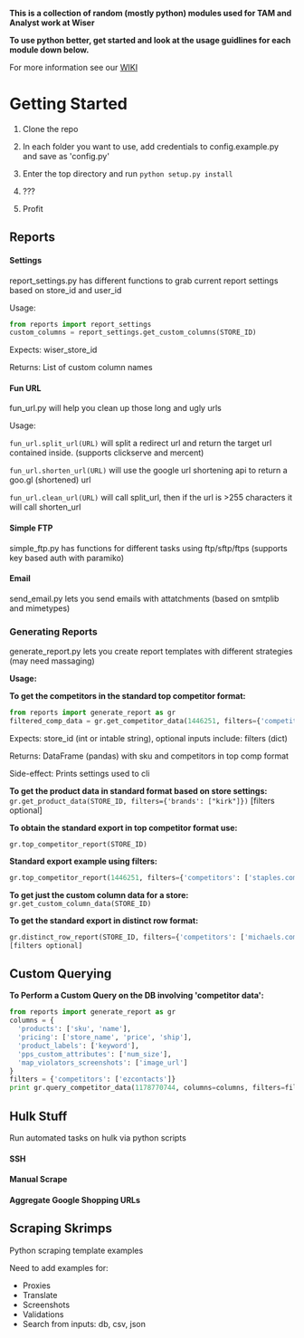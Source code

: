 **This is a collection of random (mostly python) modules used for TAM and Analyst work at Wiser**

**To use python better, get started and look at the usage guidlines for each module down below.**

For more information see our [WIKI](https://github.com/adamrdavid/python-tools/wiki)

Getting Started
===============

1. Clone the repo 

2. In each folder you want to use, add credentials to config.example.py and save as 'config.py'

3. Enter the top directory and run `python setup.py install`

4. ???

5. Profit

    

## Reports

####  Settings

report_settings.py has different functions to grab current report settings based on store_id and user_id

Usage:
```py
from reports import report_settings
custom_columns = report_settings.get_custom_columns(STORE_ID)
```
Expects: wiser_store_id

Returns: List of custom column names

#### Fun URL

fun_url.py will help you clean up those long and ugly urls

Usage:

`fun_url.split_url(URL)` will split a redirect url and return the target url contained inside. (supports clickserve and mercent)

`fun_url.shorten_url(URL)` will use the google url shortening api to return a goo.gl (shortened) url

`fun_url.clean_url(URL)` will call split_url, then if the url is >255 characters it will call shorten_url

####  Simple FTP

simple_ftp.py has functions for different tasks using ftp/sftp/ftps (supports key based auth with paramiko)

####  Email

send_email.py lets you send emails with attatchments (based on smtplib and mimetypes)

###  Generating Reports

generate_report.py lets you create report templates with different strategies (may need massaging)

**Usage:**

**To get the competitors in the standard top competitor format:**
```py
from reports import generate_report as gr
filtered_comp_data = gr.get_competitor_data(1446251, filters={'competitors': ["staples.com", "office"], 'brands': ["zep"]})
```
Expects: store_id (int or intable string), optional inputs include: filters (dict)

Returns: DataFrame (pandas) with sku and competitors in top comp format

Side-effect: Prints settings used to cli

**To get the product data in standard format based on store settings:**
`gr.get_product_data(STORE_ID, filters={'brands': ["kirk"]})`
[filters optional]

**To obtain the standard export in top competitor format use:**
```
gr.top_competitor_report(STORE_ID)
```

**Standard export example using filters:**
```py
gr.top_competitor_report(1446251, filters={'competitors': ['staples.com']})
```

**To get just the custom column data for a store:**
`gr.get_custom_column_data(STORE_ID)`

**To get the standard export in distinct row format:**
```py
gr.distinct_row_report(STORE_ID, filters={'competitors': ['michaels.com'], 'brands': ["sony"]})
[filters optional]
```

## Custom Querying

**To Perform a Custom Query on the DB involving 'competitor data':**

```py
from reports import generate_report as gr
columns = {
  'products': ['sku', 'name'],
  'pricing': ['store_name', 'price', 'ship'],
  'product_labels': ['keyword'],
  'pps_custom_attributes': ['num_size'],
  'map_violators_screenshots': ['image_url']
}
filters = {'competitors': ['ezcontacts']}
print gr.query_competitor_data(1178770744, columns=columns, filters=filters).head()
```


## Hulk Stuff

Run automated tasks on hulk via python scripts

#### SSH

#### Manual Scrape

#### Aggregate Google Shopping URLs



## Scraping Skrimps

Python scraping template examples

Need to add examples for:
- Proxies
- Translate
- Screenshots
- Validations
- Search from inputs: db, csv, json
